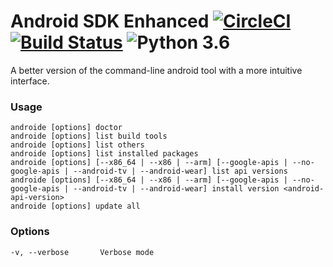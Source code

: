 # Android SDK Enhanced [![CircleCI](https://circleci.com/gh/ashishb/android-sdk-enhanced/tree/master.svg?style=shield&circle-token=b64e11ee679a0856cf50dbe559e3e59ebbb26466)](https://circleci.com/gh/ashishb/android-sdk-enhanced/tree/master) [![Build Status](https://travis-ci.com/ashishb/android-sdk-enhanced.svg?token=Da9XpqAfHHto2GefTigN&branch=master)](https://travis-ci.com/ashishb/android-sdk-enhanced) ![Python 3.6](https://img.shields.io/badge/python-3.6-brightgreen.svg)
A better version of the command-line android tool with a more intuitive interface.

### Usage

    androide [options] doctor
    androide [options] list build tools
    androide [options] list others
    androide [options] list installed packages
    androide [options] [--x86_64 | --x86 | --arm] [--google-apis | --no-google-apis | --android-tv | --android-wear] list api versions
    androide [options] [--x86_64 | --x86 | --arm] [--google-apis | --no-google-apis | --android-tv | --android-wear] install version <android-api-version>
    androide [options] update all    

### Options
    -v, --verbose       Verbose mode